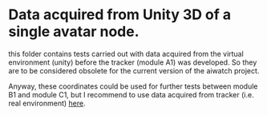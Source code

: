 # Data acquired from Unity 3D of a single avatar node.

this folder contains tests carried out with data acquired from the virtual environment (unity) before the tracker (module A1) was developed. So they are to be considered obsolete for the current version of the aiwatch project.

Anyway, these coordinates could be used for further tests between module B1 and module C1, but I recommend to use data acquired from tracker (i.e. real environment) [here](../simulation).
